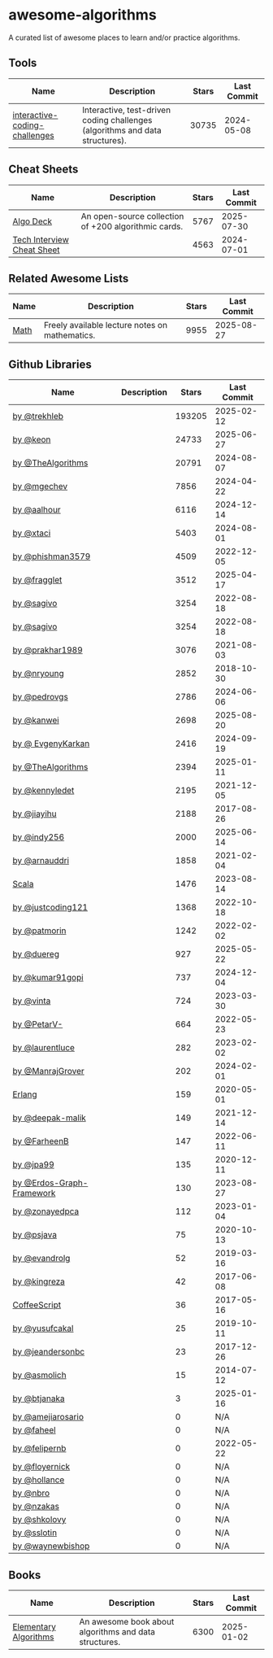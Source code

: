 # awesome-algorithms

A curated list of awesome places to learn and/or practice algorithms.

## Tools

| Name                                                                                          | Description                                                                  | Stars | Last Commit |
|-----------------------------------------------------------------------------------------------|------------------------------------------------------------------------------|-------|-------------|
| [interactive-coding-challenges](https://github.com/donnemartin/interactive-coding-challenges) | Interactive, test-driven coding challenges (algorithms and data structures). | 30735 | 2024-05-08  |

## Cheat Sheets

| Name                                                                               | Description                                          | Stars | Last Commit |
|------------------------------------------------------------------------------------|------------------------------------------------------|-------|-------------|
| [Algo Deck](https://github.com/teivah/algodeck)                                    | An open-source collection of +200 algorithmic cards. | 5767  | 2025-07-30  |
| [Tech Interview Cheat Sheet](https://github.com/TSiege/Tech-Interview-Cheat-Sheet) |                                                      | 4563  | 2024-07-01  |

## Related Awesome Lists

| Name                                            | Description                                    | Stars | Last Commit |
|-------------------------------------------------|------------------------------------------------|-------|-------------|
| [Math](https://github.com/rossant/awesome-math) | Freely available lecture notes on mathematics. | 9955  | 2025-08-27  |

## Github Libraries

| Name                                                                                     | Description | Stars  | Last Commit |
|------------------------------------------------------------------------------------------|-------------|--------|-------------|
| [by @trekhleb](https://github.com/trekhleb/javascript-algorithms)                        |             | 193205 | 2025-02-12  |
| [by @keon](https://github.com/keon/algorithms)                                           |             | 24733  | 2025-06-27  |
| [by @TheAlgorithms](https://github.com/TheAlgorithms/C)                                  |             | 20791  | 2024-08-07  |
| [by @mgechev](https://github.com/mgechev/javascript-algorithms)                          |             | 7856   | 2024-04-22  |
| [by @aalhour](https://github.com/aalhour/C-Sharp-Algorithms)                             |             | 6116   | 2024-12-14  |
| [by @xtaci](https://github.com/xtaci/algorithms)                                         |             | 5403   | 2024-08-01  |
| [by @phishman3579](https://github.com/phishman3579/java-algorithms-implementation)       |             | 4509   | 2022-12-05  |
| [by @fragglet](https://github.com/fragglet/c-algorithms)                                 |             | 3512   | 2025-04-17  |
| [by @sagivo](https://github.com/sagivo/algorithms)                                       |             | 3254   | 2022-08-18  |
| [by @sagivo](https://github.com/sagivo/algorithms)                                       |             | 3254   | 2022-08-18  |
| [by @prakhar1989](https://github.com/prakhar1989/Algorithms)                             |             | 3076   | 2021-08-03  |
| [by @nryoung](https://github.com/nryoung/algorithms)                                     |             | 2852   | 2018-10-30  |
| [by @pedrovgs](https://github.com/pedrovgs/Algorithms)                                   |             | 2786   | 2024-06-06  |
| [by @kanwei](https://github.com/kanwei/algorithms)                                       |             | 2698   | 2025-08-20  |
| [by @ EvgenyKarkan](https://github.com/EvgenyKarkan/EKAlgorithms)                        |             | 2416   | 2024-09-19  |
| [by @TheAlgorithms](https://github.com/TheAlgorithms/PHP)                                |             | 2394   | 2025-01-11  |
| [by @kennyledet](https://github.com/kennyledet/Algorithm-Implementations)                |             | 2195   | 2021-12-05  |
| [by @jiayihu](https://github.com/jiayihu/pretty-algorithms)                              |             | 2188   | 2017-08-26  |
| [by @indy256](https://github.com/indy256/codelibrary)                                    |             | 2000   | 2025-06-14  |
| [by @arnauddri](https://github.com/arnauddri/algorithms)                                 |             | 1858   | 2021-02-04  |
| [Scala](https://github.com/vkostyukov/scalacaster)                                       |             | 1476   | 2023-08-14  |
| [by @justcoding121](https://github.com/justcoding121/Advanced-Algorithms)                |             | 1368   | 2022-10-18  |
| [by @patmorin](https://github.com/patmorin/ods)                                          |             | 1242   | 2022-02-02  |
| [by @duereg](https://github.com/duereg/js-algorithms)                                    |             | 927    | 2025-05-22  |
| [by @kumar91gopi](https://github.com/kumar91gopi/Algorithms-and-Data-Structures-in-Ruby) |             | 737    | 2024-12-04  |
| [by @vinta](https://github.com/vinta/fuck-coding-interviews)                             |             | 724    | 2023-03-30  |
| [by @PetarV-](https://github.com/PetarV-/Algorithms)                                     |             | 664    | 2022-05-23  |
| [by @laurentluce](https://github.com/laurentluce/python-algorithms)                      |             | 282    | 2023-02-02  |
| [by @ManrajGrover](https://github.com/ManrajGrover/algorithms-js)                        |             | 202    | 2024-02-01  |
| [Erlang](https://github.com/aggelgian/erlang-algorithms)                                 |             | 159    | 2020-05-01  |
| [by @deepak-malik](https://github.com/deepak-malik/Data-Structures-In-Java)              |             | 149    | 2021-12-14  |
| [by @FarheenB](https://github.com/FarheenB/Data-Structures-and-Algorithms)               |             | 147    | 2022-06-11  |
| [by @jpa99](https://github.com/jpa99/Algorithms)                                         |             | 135    | 2020-12-11  |
| [by @Erdos-Graph-Framework](https://github.com/Erdos-Graph-Framework/Erdos)              |             | 130    | 2023-08-27  |
| [by @zonayedpca](https://github.com/zonayedpca/AlgoDS.js)                                |             | 112    | 2023-01-04  |
| [by @psjava](https://github.com/psjava/psjava)                                           |             | 75     | 2020-10-13  |
| [by @evandrolg](https://github.com/EvandroLG/computer_science_in_lua)                    |             | 52     | 2019-03-16  |
| [by @kingreza](https://github.com/kingreza/Swift-Algorithms-Strings-)                    |             | 42     | 2017-06-08  |
| [CoffeeScript](https://github.com/BrunoRB/algorithms.coffee)                             |             | 36     | 2017-05-16  |
| [by @yusufcakal](https://github.com/yusufcakal/algorithms)                               |             | 25     | 2019-10-11  |
| [by @jeandersonbc](https://github.com/jeandersonbc/algorithms-and-ds)                    |             | 23     | 2017-12-26  |
| [by @asmolich](https://github.com/asmolich/algorithms)                                   |             | 15     | 2014-07-12  |
| [by @btjanaka](https://github.com/btjanaka/algorithm-problems)                           |             | 3      | 2025-01-16  |
| [by @amejiarosario](https://github.com/amejiarosario/dsa.js)                             |             | 0      | N/A         |
| [by @faheel](https://github.com/faheel/Algos)                                            |             | 0      | N/A         |
| [by @felipernb](https://github.com/felipernb/algorithms.js)                              |             | 0      | 2022-05-22  |
| [by @floyernick](https://github.com/floyernick/Data-Structures-and-Algorithms)           |             | 0      | N/A         |
| [by @hollance](https://github.com/hollance/swift-algorithm-club)                         |             | 0      | N/A         |
| [by @nbro](https://github.com/nbro/ands)                                                 |             | 0      | N/A         |
| [by @nzakas](https://github.com/nzakas/computer-science-in-javascript)                   |             | 0      | N/A         |
| [by @shkolovy](https://github.com/shkolovy/classic-algorithms)                           |             | 0      | N/A         |
| [by @sslotin](https://github.com/sslotin/algo)                                           |             | 0      | N/A         |
| [by @waynewbishop](https://github.com/waynewbishop/SwiftStructures)                      |             | 0      | N/A         |

## Books

| Name                                                          | Description                                           | Stars | Last Commit |
|---------------------------------------------------------------|-------------------------------------------------------|-------|-------------|
| [Elementary Algorithms](https://github.com/liuxinyu95/AlgoXY) | An awesome book about algorithms and data structures. | 6300  | 2025-01-02  |
